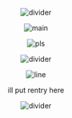 <div align="center">

![divider](https://64.media.tumblr.com/82020cb61adbf9762ac24fcb402228d7/91c1acb9bc5cbf39-76/s2048x3072/b681e0de4c6754e47bef859c9376524c0ccd0765.pnj)

![main](https://64.media.tumblr.com/198e583912d479db01d56504c7813896/91ce7c4260ffb5b3-e3/s640x960/426d9409ef2cc9e772480c805542a3f540baf8db.pnj)

![pls](https://64.media.tumblr.com/73437a8fcadeaf5b152324e3bc530a3e/91ce7c4260ffb5b3-73/s250x400/9a30f80863e147274bd0c49be9e831139815fa27.pnj)

![divider](https://64.media.tumblr.com/82020cb61adbf9762ac24fcb402228d7/91c1acb9bc5cbf39-76/s2048x3072/b681e0de4c6754e47bef859c9376524c0ccd0765.pnj)

![line](https://64.media.tumblr.com/9ca84abb608d8ed1961cbc804169e707/19233b1e438b4954-c7/s1280x1920/2ab5d13ac600ebe91d191f7a6f577c2ea23232d1.pnj)

ill put rentry here

![divider](https://64.media.tumblr.com/b221c9d6f774738c07748ae0184cbdb0/ea13e559236f3714-3c/s2048x3072/2065f86bfd582cb12daede5358616da107996a83.pnj)
